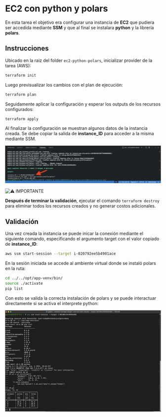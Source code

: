 # EC2 con python y polars

En esta tarea el objetivo era configurar una instancia de **EC2** que pudiera ser accedida mediante **SSM** y que al final se instalara **python** y la librería **polars**.

## Instrucciones
Ubicado en la raiz del folder `ec2-python-polars`, inicializar provider de la tarea (AWS):   
```bash
terraform init
```
Luego previsualizar los cambios con el plan de ejecución:
```bash
terraform plan
```
Seguidamente aplicar la configuración y esperar los outputs de los recursos configurados:
```bash
terraform apply
```

Al finalizar la configuración se muestran algunos datos de la instancia creada. Se debe copiar la salida de **instance_ID** para acceder a la misma mediante SSM.

![Apply out](./results/apply-out.png)

![⚠️ IMPORTANTE](https://img.shields.io/badge/%E2%9A%A0%EF%B8%8F-WARNING-red?style=for-the-badge) 

**Después de terminar la validación**, ejecutar el comando  `terraform destroy` para eliminar todos los recursos creados y no generar costos adicionales.


## Validación
Una vez creada la instancia se puede inicar la conexión mediante el siguiente comando, especificando el argumento target con el valor copiado de **instance_ID**:
```bash
aws ssm start-session --target i-020792ee5b4901ace
```
En la sesión iniciada se accede al ambiente virtual donde se instaló polars en la ruta:
```bash
cd ../../opt/app-venv/bin/
source ./activate
pip list
```
Con esto se valida la correcta instalación de polars y se puede interactuar directamente si se activa el interprete python:

![CLI test](./results/cli-test.png)

